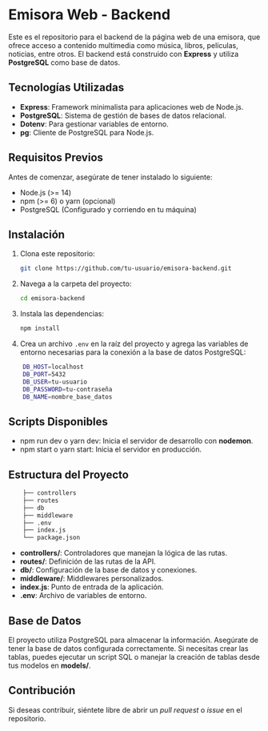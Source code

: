 # Emisora Web - Backend

Este es el repositorio para el backend de la página web de una emisora, que ofrece acceso a contenido multimedia como música, libros, películas, noticias, entre otros. El backend está construido con **Express** y utiliza **PostgreSQL** como base de datos.

## Tecnologías Utilizadas

- **Express**: Framework minimalista para aplicaciones web de Node.js.
- **PostgreSQL**: Sistema de gestión de bases de datos relacional.
- **Dotenv**: Para gestionar variables de entorno.
- **pg**: Cliente de PostgreSQL para Node.js.

## Requisitos Previos

Antes de comenzar, asegúrate de tener instalado lo siguiente:

- Node.js (>= 14)
- npm (>= 6) o yarn (opcional)
- PostgreSQL (Configurado y corriendo en tu máquina)

## Instalación

1. Clona este repositorio:
    ```bash
   git clone https://github.com/tu-usuario/emisora-backend.git
    ```
2. Navega a la carpeta del proyecto:
    ```bash
   cd emisora-backend
   ```

3. Instala las dependencias:
    ```bash
   npm install
    ```

4. Crea un archivo `.env` en la raíz del proyecto y agrega las variables de entorno necesarias para la conexión a la base de datos PostgreSQL:
```bash
    DB_HOST=localhost 
    DB_PORT=5432 
    DB_USER=tu-usuario 
    DB_PASSWORD=tu-contraseña 
    DB_NAME=nombre_base_datos
```

## Scripts Disponibles

- npm run dev o yarn dev: Inicia el servidor de desarrollo con **nodemon**.
- npm start o yarn start: Inicia el servidor en producción.

## Estructura del Proyecto
```bash
    ├── controllers 
    ├── routes 
    ├── db 
    ├── middleware  
    ├── .env 
    ├── index.js 
    └── package.json
```
- **controllers/**: Controladores que manejan la lógica de las rutas.
- **routes/**: Definición de las rutas de la API.
- **db/**: Configuración de la base de datos y conexiones.
- **middleware/**: Middlewares personalizados.
- **index.js**: Punto de entrada de la aplicación.
- **.env**: Archivo de variables de entorno.

## Base de Datos

El proyecto utiliza PostgreSQL para almacenar la información. Asegúrate de tener la base de datos configurada correctamente. Si necesitas crear las tablas, puedes ejecutar un script SQL o manejar la creación de tablas desde tus modelos en **models/**.

## Contribución

Si deseas contribuir, siéntete libre de abrir un _pull request_ o _issue_ en el repositorio.
